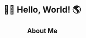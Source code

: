 <div>
    <div align="center">
        <h1>👋🏻 Hello, World! 🌎</h1>
    </div>
    <div align="center">
        <h2 style="width:80%">About Me</h2>
    </div>
</div>

